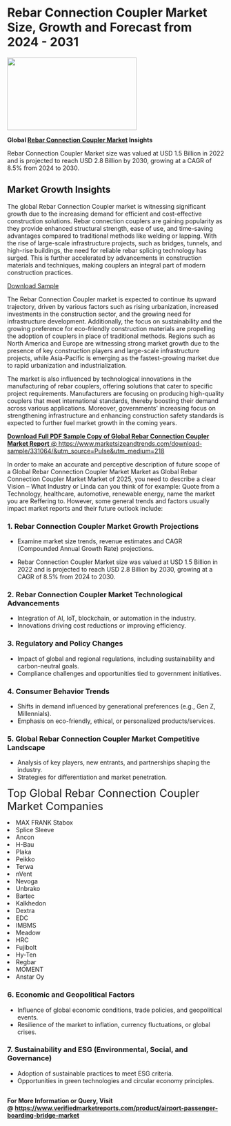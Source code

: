 <H1>Rebar Connection Coupler Market Size, Growth and Forecast from 2024 - 2031</H1><img class="aligncenter size-medium wp-image-584254" src="https://thirdeyenews.in/wp-content/uploads/2024/09/Global-Market-Research-300x168.jpeg" alt="" width="300" height="168" /><p><strong>Global&nbsp;<a href="https://www.marketsizeandtrends.com/download-sample/331064/&amp;utm_source=Pulse&amp;utm_medium=218">Rebar Connection Coupler Market</a> Insights</strong></p><p>Rebar Connection Coupler Market size was valued at USD 1.5 Billion in 2022 and is projected to reach USD 2.8 Billion by 2030, growing at a CAGR of 8.5% from 2024 to 2030.</p><p><!DOCTYPE html> <html lang="en"> <head> <meta charset="UTF-8"> <meta name="viewport" content="width=device-width, initial-scale=1.0"> <title>Rebar Connection Coupler Market Growth Insights</title> </head> <body> <h2>Market Growth Insights</h2> <p> The global Rebar Connection Coupler market is witnessing significant growth due to the increasing demand for efficient and cost-effective construction solutions. Rebar connection couplers are gaining popularity as they provide enhanced structural strength, ease of use, and time-saving advantages compared to traditional methods like welding or lapping. With the rise of large-scale infrastructure projects, such as bridges, tunnels, and high-rise buildings, the need for reliable rebar splicing technology has surged. This is further accelerated by advancements in construction materials and techniques, making couplers an integral part of modern construction practices. </p> <a href="#" class="download-sample">Download Sample</a> <p> The Rebar Connection Coupler market is expected to continue its upward trajectory, driven by various factors such as rising urbanization, increased investments in the construction sector, and the growing need for infrastructure development. Additionally, the focus on sustainability and the growing preference for eco-friendly construction materials are propelling the adoption of couplers in place of traditional methods. Regions such as North America and Europe are witnessing strong market growth due to the presence of key construction players and large-scale infrastructure projects, while Asia-Pacific is emerging as the fastest-growing market due to rapid urbanization and industrialization. </p> <p> The market is also influenced by technological innovations in the manufacturing of rebar couplers, offering solutions that cater to specific project requirements. Manufacturers are focusing on producing high-quality couplers that meet international standards, thereby boosting their demand across various applications. Moreover, governments' increasing focus on strengthening infrastructure and enhancing construction safety standards is expected to further fuel market growth in the coming years. </p> <a href="#" class="get-more"></p><p><span class=""><strong>Download Full PDF Sample Copy of Global Rebar Connection Coupler Market Report</strong> @ <a href="https://www.marketsizeandtrends.com/download-sample/331064/&amp;utm_source=Pulse&amp;utm_medium=218" target="_blank">https://www.marketsizeandtrends.com/download-sample/331064/&amp;utm_source=Pulse&amp;utm_medium=218</a></span></p><p>In order to make an accurate and perceptive description of future scope of a Global&nbsp;Rebar Connection Coupler Market Market as Global&nbsp;Rebar Connection Coupler Market Market of 2025, you need to describe a clear Vision &ndash; What Industry or Linda can you think of for example: Quote from a Technology, healthcare, automotive, renewable energy, name the market you are Reffering to. However, some general trends and factors usually impact market reports and their future outlook include:</p><h3>1.&nbsp;<strong>Rebar Connection Coupler Market Growth Projections</strong></h3><ul><li>Examine market size trends, revenue estimates and CAGR (Compounded Annual Growth Rate) projections.</li><li><p>Rebar Connection Coupler Market size was valued at USD 1.5 Billion in 2022 and is projected to reach USD 2.8 Billion by 2030, growing at a CAGR of 8.5% from 2024 to 2030.</p></li></ul><h3>2.&nbsp;<strong>Rebar Connection Coupler Market Technological Advancements</strong></h3><ul><li>Integration of AI, IoT, blockchain, or automation in the industry.</li><li>Innovations driving cost reductions or improving efficiency.</li></ul><h3>3.&nbsp;<strong>Regulatory and Policy Changes</strong></h3><ul><li>Impact of global and regional regulations, including sustainability and carbon-neutral goals.</li><li>Compliance challenges and opportunities tied to government initiatives.</li></ul><h3>4.&nbsp;<strong>Consumer Behavior Trends</strong></h3><ul><li>Shifts in demand influenced by generational preferences (e.g., Gen Z, Millennials).</li><li>Emphasis on eco-friendly, ethical, or personalized products/services.</li></ul><h3>5.&nbsp;<strong>Global Rebar Connection Coupler Market Competitive Landscape</strong></h3><ul><li>Analysis of key players, new entrants, and partnerships shaping the industry.</li><li>Strategies for differentiation and market penetration.</li></ul><p data-pm-slice="1 1 []"><span style="color: inherit; font-family: inherit; font-size: 25px;">Top Global Rebar Connection Coupler Market Companies</span></p><div class="" data-test-id=""><p><li>MAX FRANK Stabox</li><li> Splice Sleeve</li><li> Ancon</li><li> H-Bau</li><li> Plaka</li><li> Peikko</li><li> Terwa</li><li> nVent</li><li> Nevoga</li><li> Unbrako</li><li> Bartec</li><li> Kalkhedon</li><li> Dextra</li><li> EDC</li><li> IMBMS</li><li> Meadow</li><li> HRC</li><li> Fujibolt</li><li> Hy-Ten</li><li> Regbar</li><li> MOMENT</li><li> Anstar Oy</li></p></div><h3>6.&nbsp;<strong>Economic and Geopolitical Factors</strong></h3><ul><li>Influence of global economic conditions, trade policies, and geopolitical events.</li><li>Resilience of the market to inflation, currency fluctuations, or global crises.</li></ul><h3>7.&nbsp;<strong>Sustainability and ESG (Environmental, Social, and Governance)</strong></h3><ul><li>Adoption of sustainable practices to meet ESG criteria.</li><li>Opportunities in green technologies and circular economy principles.</li></ul><h2><strong style="font-size: 14px;">For More Information or Query, Visit @&nbsp;</strong><a style="background-color: #ffffff; font-size: 14px;" href="https://www.marketsizeandtrends.com/report/rebar-connection-coupler-market/" target="_blank">https://www.verifiedmarketreports.com/product/airport-passenger-boarding-bridge-market</a></h2>

